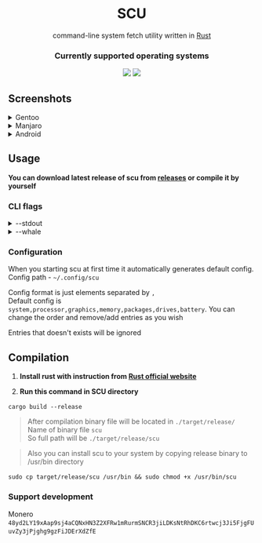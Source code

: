 <div align="center">

# SCU

command-line system fetch utility written in [Rust](https://www.rust-lang.org)

### Currently supported operating systems

<img src="https://img.shields.io/badge/Linux-FCC624?style=for-the-badge&logo=linux&logoColor=black">
<img src="https://img.shields.io/badge/Android-3DDC84?style=for-the-badge&logo=android&logoColor=white">

</div>

## Screenshots

<details height="100px"><summary>Gentoo</summary>
<div>

![gentoo](images/gentoo.png)
</div>
</details>
<details height="100px"><summary>Manjaro</summary>
<div>

![manjaro](images/manjaro.png)
</div>
</details>
<details height="100px"><summary>Android</summary>
<div>

> Running in termux

![android](images/android.png)
</div>
</details>

## Usage

**You can download latest release of scu from [releases](https://github.com/omnitix/scu/releases/latest) or compile it by yourself**

### CLI flags

<details><summary>--stdout</summary>

> prints info in simplified format \
  also simplified format works automatically when scu's output is piped \
  you can use it if you wanna parse scu's output

```
- System
Hostname: windows98
Username: me
Distro: Manjaro Linux
Device: HP ENVY Notebook 13-ab0XX
Kernel: 6.1.69-1-MANJARO
Init system: SystemD
  Services: 275
Terminal: Alacritty
Shell: zsh v5.9
Uptime: 20:41:48
- Processor
Model: Intel i7-7500U
Frequency: 2.70GHz
Computing units: 2 Cores / 4 Threads
Temperature: 65.0°C
- Graphics
GPU: Intel HD Graphics 620
  Driver: i915
Session type: Xorg
Environment: KDE Plasma
Window manager: KWin
- Memory
RAM: 3633MiB / 7705MiB [47.2%]
Swap: 1192MiB / 9011MiB [13.2%]
- Packages
pacman: 1521
- Drives
[SSD] THNSN5256GPUK TOSHIBA: 238.0GiB
- Battery
Model: Hewlett-Packard Primary
Technology: Li-ion
Capacity: 89%
Status: Charging
```

</details>

<details><summary>--whale</summary>

> replaces ascii art (distro's name) with whale

![whale](images/with_whale_flag.png)

</details>

### Configuration
When you starting scu at first time it automatically generates default config. \
Config path - ```~/.config/scu```

Config format is just elements separated by `,` \
Default config is ```system,processor,graphics,memory,packages,drives,battery```. You can change the order and remove/add entries as you wish

Entries that doesn't exists will be ignored

## Compilation
1. **Install rust with instruction from [Rust official website](https://www.rust-lang.org/tools/install)**

2. **Run this command in SCU directory**
  ```
  cargo build --release
  ```
  
> After compilation binary file will be located in ```./target/release/``` \
  Name of binary file ```scu``` \
  So full path will be ```./target/release/scu```

> Also you can install scu to your system by copying release binary to /usr/bin directory
``` shell
sudo cp target/release/scu /usr/bin && sudo chmod +x /usr/bin/scu
```

### Support development
Monero ```48yd2LY19xAap9sj4aCQNxHN3Z2XFRw1mRurmSNCR3jiLDKsNtRhDKC6rtwcj3Ji5FjgFUuvZy3jPjghg9gzFiJDErXdZfE```
